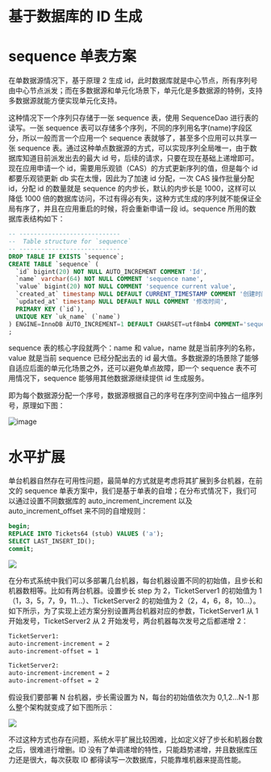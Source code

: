 # 基于数据库的 ID 生成

# sequence 单表方案

在单数据源情况下，基于原理 2 生成 id，此时数据库就是中心节点，所有序列号由中心节点派发；而在多数据源和单元化场景下，单元化是多数据源的特例，支持多数据源就能方便实现单元化支持。

这种情况下一个序列只存储于一张 sequence 表，使用 SequenceDao 进行表的读写。一张 sequence 表可以存储多个序列，不同的序列用名字(name)字段区分，所以一般而言一个应用一个 sequence 表就够了，甚至多个应用可以共享一张 sequence 表。通过这种单点数据源的方式，可以实现序列全局唯一，由于数据库知道目前派发出去的最大 id 号，后续的请求，只要在现在基础上递增即可。现在应用申请一个 id，需要用乐观锁（CAS）的方式更新序列的值，但是每个 id 都要乐观锁更新 db 实在太慢，因此为了加速 id 分配，一次 CAS 操作批量分配 id，分配 id 的数量就是 sequence 的内步长，默认的内步长是 1000，这样可以降低 1000 倍的数据库访问，不过有得必有失，这种方式生成的序列就不能保证全局有序了，并且在应用重启的时候，将会重新申请一段 id。sequence 所用的数据库表结构如下：

```sql
-- ----------------------------
--  Table structure for `sequence`
-- ----------------------------
DROP TABLE IF EXISTS `sequence`;
CREATE TABLE `sequence` (
  `id` bigint(20) NOT NULL AUTO_INCREMENT COMMENT 'Id',
  `name` varchar(64) NOT NULL COMMENT 'sequence name',
  `value` bigint(20) NOT NULL COMMENT 'sequence current value',
  `created_at` timestamp NULL DEFAULT CURRENT_TIMESTAMP COMMENT '创建时间',
  `updated_at` timestamp NULL DEFAULT NULL COMMENT '修改时间',
  PRIMARY KEY (`id`),
  UNIQUE KEY `uk_name` (`name`)
) ENGINE=InnoDB AUTO_INCREMENT=1 DEFAULT CHARSET=utf8mb4 COMMENT='sequence'
;
```

sequence 表的核心字段就两个：name 和 value，name 就是当前序列的名称，value 就是当前 sequence 已经分配出去的 id 最大值。多数据源的场景除了能够自适应后面的单元化场景之外，还可以避免单点故障，即一个 sequence 表不可用情况下，sequence 能够用其他数据源继续提供 id 生成服务。

即为每个数据源分配一个序号，数据源根据自己的序号在序列空间中独占一组序列号，原理如下图：

![image](https://user-images.githubusercontent.com/5803001/50880267-d1044780-1418-11e9-826b-f368f440b151.png)

# 水平扩展

单台机器自然存在可用性问题，最简单的方式就是考虑将其扩展到多台机器，在前文的 sequence 单表方案中，我们是基于单表的自增；在分布式情况下，我们可以通过设置不同数据库的 auto_increment_increment 以及 auto_increment_offset 来不同的自增规则：

```sql
begin;
REPLACE INTO Tickets64 (stub) VALUES ('a');
SELECT LAST_INSERT_ID();
commit;
```

![](https://assets.ng-tech.icu/item/20230417213824.png)

在分布式系统中我们可以多部署几台机器，每台机器设置不同的初始值，且步长和机器数相等。比如有两台机器。设置步长 step 为 2，TicketServer1 的初始值为 1（1，3，5，7，9，11…）、TicketServer2 的初始值为 2（2，4，6，8，10…）。如下所示，为了实现上述方案分别设置两台机器对应的参数，TicketServer1 从 1 开始发号，TicketServer2 从 2 开始发号，两台机器每次发号之后都递增 2：

```sh
TicketServer1:
auto-increment-increment = 2
auto-increment-offset = 1

TicketServer2:
auto-increment-increment = 2
auto-increment-offset = 2
```

假设我们要部署 N 台机器，步长需设置为 N，每台的初始值依次为 0,1,2…N-1 那么整个架构就变成了如下图所示：

![](https://assets.ng-tech.icu/item/20230417213916.png)

不过这种方式也存在问题，系统水平扩展比较困难，比如定义好了步长和机器台数之后，很难进行增删。ID 没有了单调递增的特性，只能趋势递增，并且数据库压力还是很大，每次获取 ID 都得读写一次数据库，只能靠堆机器来提高性能。
